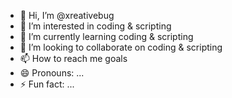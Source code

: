 - 👋 Hi, I’m @xreativebug
- 👀 I’m interested in coding & scripting
- 🌱 I’m currently learning coding & scripting
- 💞️ I’m looking to collaborate on coding & scripting
- 📫 How to reach me goals
- 😄 Pronouns: ...
- ⚡ Fun fact: ...

<!---
xreativebug/xreativebug is a ✨ special ✨ repository because its `README.md` (this file) appears on your GitHub profile.
You can click the Preview link to take a look at your changes.
--->
